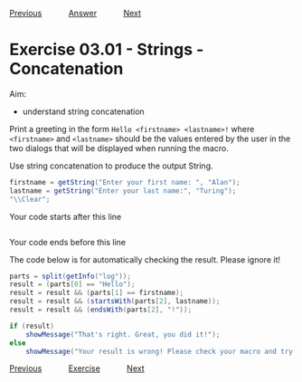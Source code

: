 [Previous](./ex02-03.md) &nbsp;&nbsp;&nbsp;&nbsp;&nbsp;&nbsp;&nbsp;&nbsp;&nbsp;&nbsp;     [Answer](../ans/ans03-01.md) &nbsp;&nbsp;&nbsp;&nbsp;&nbsp;&nbsp;&nbsp;&nbsp;&nbsp;&nbsp; [Next](./ex03-02.md)
# Exercise 03.01 - Strings - Concatenation

Aim: 
- understand string concatenation

Print a greeting in the form ``Hello <firstname> <lastname>!`` where
``<firstname>`` and ``<lastname>`` should be the values entered by the user
in the two dialogs that will be displayed when running the macro.

Use string concatenation to produce the output String.

```java
firstname = getString("Enter your first name: ", "Alan");
lastname = getString("Enter your last name:", "Turing");
"\\Clear";
```
Your code starts after this line 
```java

```
 Your code ends before this line

The code below is for automatically checking the result. Please ignore it! 
```java
parts = split(getInfo("log"));
result = (parts[0] == "Hello");
result = result && (parts[1] == firstname);
result = result && (startsWith(parts[2], lastname));
result = result && (endsWith(parts[2], "!"));

if (result) 
	showMessage("That's right. Great, you did it!");
else 
	showMessage("Your result is wrong! Please check your macro and try again!");
```

[Previous](./ex02-03.md) &nbsp;&nbsp;&nbsp;&nbsp;&nbsp;&nbsp;&nbsp;&nbsp;&nbsp;&nbsp;     [Exercise](../ans/ans03-01.md) &nbsp;&nbsp;&nbsp;&nbsp;&nbsp;&nbsp;&nbsp;&nbsp;&nbsp;&nbsp; [Next](./ex03-02.md)

